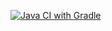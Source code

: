 [![Java CI with Gradle](https://github.com/Anest2023/SQLHW1/actions/workflows/main.yml/badge.svg)](https://github.com/Anest2023/SQLHW1/actions/workflows/main.yml)
